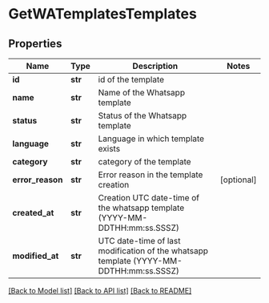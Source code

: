 # GetWATemplatesTemplates

## Properties
Name | Type | Description | Notes
------------ | ------------- | ------------- | -------------
**id** | **str** | id of the template | 
**name** | **str** | Name of the Whatsapp template | 
**status** | **str** | Status of the Whatsapp template | 
**language** | **str** | Language in which template exists | 
**category** | **str** | category of the template | 
**error_reason** | **str** | Error reason in the template creation | [optional] 
**created_at** | **str** | Creation UTC date-time of the whatsapp template (YYYY-MM-DDTHH:mm:ss.SSSZ) | 
**modified_at** | **str** | UTC date-time of last modification of the whatsapp template (YYYY-MM-DDTHH:mm:ss.SSSZ) | 

[[Back to Model list]](../README.md#documentation-for-models) [[Back to API list]](../README.md#documentation-for-api-endpoints) [[Back to README]](../README.md)


